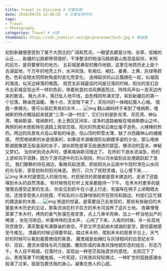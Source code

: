 ```yaml
---
title: Travel in Xinjiang # 文章标题  
date: 2019/08/25 13:48:25  # 文章发表时间
tags:
- Travel
- Photography
categories: Travel # 分类
thumbnail: https://cdn.jsdelivr.net/gh/gracetwo/tu/5.jpg # 略缩图
---
```


初到新疆便感受到了属于大西北的广阔和荒凉，一眼望去都是沙地、杂草、低矮的山丘......
新疆的公路都修得很好，干净整洁的柏油马路顺着山势高低起伏，未知的远方，是将要冒险的地方。
五彩城是典型的雅丹地貌，这里在地质历史上是个古湖盆地，千万年的地壳上升，水冲风蚀，有紫红、褐红、姜黄、土黄、灰绿等颜色。色彩会随太阳照射角度的变化而变化。
连绵起伏的山丘簇拥在一起，似凝固的海浪，似天边掉落的晚霞。
观赏五彩城最佳时间是日落的时候，阳光的变幻会令五彩城显现出不一样的色彩，带着秋意的凉风拂面而过，阵阵风声似一首天边传来的歌谣。
晚九点半，落日坠入地平线，血色残阳布满天空，来到新疆后的第一个日落，静谧而温暖。
晚十点，天空暗下来了，天际间的一抹暗红摄人心魂。
借我一束微光，便可以驱赶黑夜的冰冷……
![img](https://cdn.jsdelivr.net/gh/gracetwo/tu/20.jpg)
翻山越岭终于来到了喀纳斯，喀纳斯的特点概括起来就是“三湾一湖一村庄”，它们分别是卧龙湾、月亮湾、神仙湾、喀纳斯湖、喀纳斯村，坐上景区区间车，洁净的道路蜿蜒在喀纳斯群山之中，两侧的树木倒影映在道路上斑驳交错，阳光的热度和云南比毫不逊色，火辣辣的热烈。两边的风景有点高山草甸的味道，但山顶的积雪太薄，缺了点西藏神山的魂魄感。
然而喀纳斯的水是很美的，如果说羊湖雍措形似婀娜多姿的少女，那么喀纳斯湖就像碧玉般温润的女子，湖水颜色是翠玉般通透的碧蓝，像流动的蓝冰，神秘又梦幻。
当你听到流水声时，便离喀纳斯河很近了。
在桥的下游水流湍急，桥的上游却风平浪静，因为下游河道中的石头阻挡，所以河水留到此处便跳跃起了浪花。
我们静静的待在湖边，看微风起涟漪，抓拍阳光从云层中乍现时泄在山水间的光与影，享受初秋的阳光味道。
旅行，只为了抚慰灵魂，让心慢下来……
![img](https://cdn.jsdelivr.net/gh/gracetwo/tu/4.jpg)
禾木村是图瓦人的居住地，村民居住的房屋都是原木建造的，走进了还能嗅到木头的自然清香。
有时候倚在栏杆上发呆都能待一下午。
在禾木村更多的是慢慢去感受这里的生活。
你会见到奶牛在小道上行走、有猫咪在椅子上闭眼晒太阳，还很享受旅人的抚摸、不知名的小花静悄悄的开在院坝和路边、村民们正忙碌的建造新的木屋.....
![img](https://cdn.jsdelivr.net/gh/gracetwo/tu/3.jpg)
旅途的惊喜，是需要自己去发现的，那些有些破旧的木屋是禾木历史的见证，那条流淌在村子后方的禾木河滋养了这片土地。
夜幕慢慢笼罩了禾木村，烤肉的香气弥漫在夜空里，点上几串羊肉串，加上一杯当地出产的啤酒 ，坐在河岸边，听着哗哗的流水声， 心闲了下来，入夜的时候，寻一处高地欣赏夜空，满天繁星布满静谧的夜空。不禁又怀念起纳木错湖的星空，那份震撼感至今难忘。
清晨的时候记得要早起，踏过禾木桥，爬到禾木的观景平台上，天气好的时候可以看到晨雾缭绕的美景。
魔鬼城是由赭红与灰绿相间的白垩纪水平砂、泥岩，遭流水侵蚀与风力旋磨、雕刻形成的各类风蚀地貌形态的组合，形态万千，令人目不暇接。日落时分，呈现出一种苍茫孤独遗世的感觉。
太阳沉下了山，黑夜笼罩下的魔鬼城，一片死寂，只有夜风轻轻拂过，一种旷世的孤独感潮水般涌了过来，层层包裹住我的身心，凝重在旅人的心底。